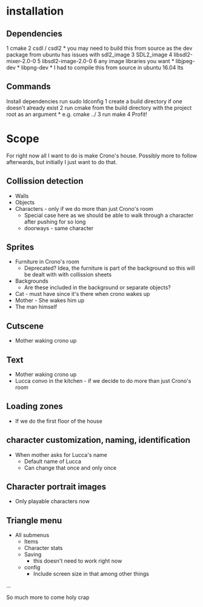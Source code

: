 # installation
## Dependencies
   1 cmake
   2 csdl / csdl2
     * you may need to build this from source as the dev package from ubuntu has issues with sdl2_image
   3 SDL2_image
   4 libsdl2-mixer-2.0-0
   5 libsdl2-image-2.0-0
   6 any image libraries you want
     * libjpeg-dev
     * libpng-dev
	* I had to compile this from source in ubuntu 16.04 lts
     
## Commands
   Install dependencies
   run sudo ldconfig
   1 create a build directory if one doesn't already exist
   2 run cmake from the build directory with the project root as an argument
     * e.g. cmake ../
   3 run make
   4 Profit!

# Scope
For right now all I want to do is make Crono's house. Possibly more to follow afterwards, but initially I just want to do that.

## Collission detection
  * Walls
  * Objects
  * Characters - only if we do more than just Crono's room
    * Special case here as we should be able to walk through a character after pushing for so long
    * doorways - same character

## Sprites
  * Furniture in Crono's room
    * Deprecated? Idea, the furniture is part of the background so this will be dealt with with collission sheets
  * Backgrounds
    * Are these included in the background or separate objects?
  * Cat - must have since it's there when crono wakes up
  * Mother - She wakes him up
  * The man himself

## Cutscene
  * Mother waking crono up
## Text
  * Mother waking crono up
  * Lucca convo in the kitchen - if we decide to do more than just Crono's room

## Loading zones
  * If we do the first floor of the house

## character customization, naming, identification
  * When mother asks for Lucca's name
    * Default name of Lucca
    * Can change that once and only once

## Character portrait images
  * Only playable characters now

## Triangle menu
  * All submenus
    * Items
    * Character stats
    * Saving
      * this doesn't need to work right now
    * config
      * Include screen size in that among other things

...

So much more to come holy crap